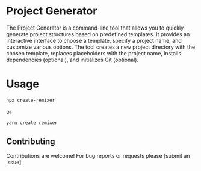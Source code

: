 # Project Generator

The Project Generator is a command-line tool that allows you to quickly generate project structures based on predefined templates. It provides an interactive interface to choose a template, specify a project name, and customize various options. The tool creates a new project directory with the chosen template, replaces placeholders with the project name, installs dependencies (optional), and initializes Git (optional).

# Usage

```bash
npx create-remixer
```

or

```bash
yarn create remixer
```

## Contributing

Contributions are welcome! For bug reports or requests please [submit an issue]
